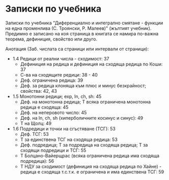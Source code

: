 # Записки по учебника

Записки по учебника "Диференциално и интегрално смятане - функции на една променлива (С. Троянски, Р. Малеев)" (жълтият учебник).
Предимно е записано на коя страница в книгата се намира по-важна теорема, дефиниция, свойство или друго.

Анотация (Заб. числата са страници или интервали от страници):
- 1.4 Редици от реални числа - сходимост: 37
  - Дефиниция на редица и дефиниция на сходяща редица по Коши: 37
  - С-ва на сходящите редици: 38 - 40
  - Деф. ограничена редица: 39
  - Деф. за редица клоняща към плюс и минус безкрайност; свойства: 42, 43
- 1.5 Монотонни редици; exp, ln, ch, sh: 45
  - Деф. на монотонна редица; Т всяка ограничена монотонна редица е сходяща: 45
  - Деф. на неперовото число: 45
  - Деф. на ln, ch, sh (хиперболичните косинус и синус): 49
  - Т на Щолц: 49
- 1.6 Подредици и точки на сгъстяване (ТСГ): 53
  - Деф. ТСГ: 53
  - Т за единствена ТСГ на сходяща редица: 53
  - Деф. подредица; Т за подредица на сходяща редица; Т за сходящи подредици и ТСГ: 55
  - Т Болцано-Вайерщрас (всяка ограничена редица има сходяща подредица): 56
  - Т НДУ за сходимост (дефиниция на сходяща редица по Хайне) - редица е сходяща т.с.т.к. е ограничена и има единствена ТСГ: 59